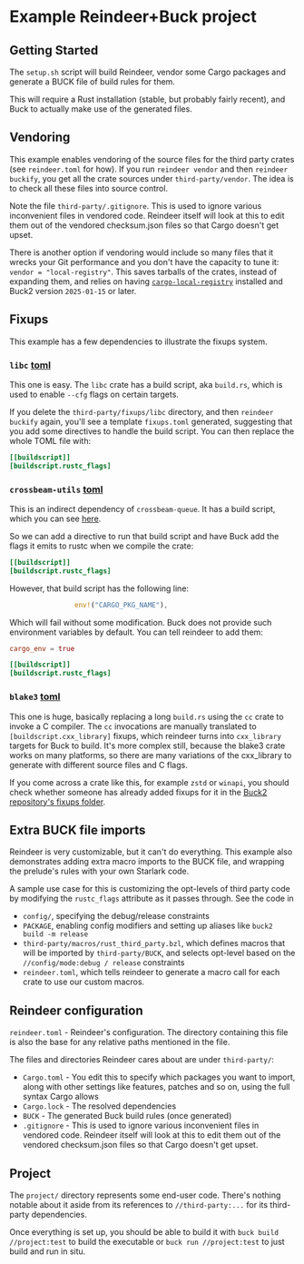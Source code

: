 # Example Reindeer+Buck project

## Getting Started

The `setup.sh` script will build Reindeer, vendor some Cargo packages and
generate a BUCK file of build rules for them.

This will require a Rust installation (stable, but probably fairly recent), and
Buck to actually make use of the generated files.

## Vendoring

This example enables vendoring of the source files for the third party
crates (see `reindeer.toml` for how). If you run `reindeer vendor` and then
`reindeer buckify`, you get all the crate sources under `third-party/vendor`.
The idea is to check all these files into source control.

Note the file `third-party/.gitignore`. This is used to ignore various
inconvenient files in vendored code. Reindeer itself will look at this to
edit them out of the vendored checksum.json files so that Cargo doesn't
get upset.

There is another option if vendoring would include so many files that it wrecks
your Git performance and you don't have the capacity to tune it:
`vendor = "local-registry"`. This saves tarballs of the crates, instead of
expanding them, and relies on having
[`cargo-local-registry`](https://github.com/dhovart/cargo-local-registry)
installed and Buck2 version `2025-01-15` or later.

## Fixups

This example has a few dependencies to illustrate the fixups system.

### `libc` [toml](third-party/fixups/libc/)

This one is easy. The `libc` crate has a build script, aka `build.rs`, which is
used to enable `--cfg` flags on certain targets.

If you delete the `third-party/fixups/libc` directory, and then `reindeer buckify` again, you'll see a template `fixups.toml` generated, suggesting that
you add some directives to handle the build script. You can then replace the
whole TOML file with:

```toml
[[buildscript]]
[buildscript.rustc_flags]
```

### `crossbeam-utils` [toml](third-party/fixups/crossbeam-utils/)

This is an indirect dependency of `crossbeam-queue`.
It has a build script, which you can see
[here](https://github.com/crossbeam-rs/crossbeam/blob/17fb8417a83a2694b6f8a37198cd20b34b621baf/crossbeam-utils/build.rs).

So we can add a directive to run that build script and have Buck add the flags
it emits to rustc when we compile the crate:

```toml
[[buildscript]]
[buildscript.rustc_flags]
```

However, that build script has the following line:

```rust
                env!("CARGO_PKG_NAME"),
```

Which will fail without some modification. Buck does not provide such
environment variables by default. You can tell reindeer to add them:

```toml
cargo_env = true

[[buildscript]]
[buildscript.rustc_flags]
```

### `blake3` [toml](third-party/fixups/blake3/)

This one is huge, basically replacing a long `build.rs` using the `cc`
crate to invoke a C compiler. The `cc` invocations are manually translated to
`[buildscript.cxx_library]` fixups, which reindeer turns into `cxx_library` targets
for Buck to build. It's more complex still, because the blake3 crate works on
many platforms, so there are many variations of the cxx_library to generate
with different source files and C flags.

If you come across a crate like this, for example `zstd` or `winapi`, you should check
whether someone has already added fixups for it in the [Buck2 repository's fixups
folder](https://github.com/facebook/buck2/tree/main/shim/third-party/rust/fixups).

## Extra BUCK file imports

Reindeer is very customizable, but it can't do everything. This example also
demonstrates adding extra macro imports to the BUCK file, and wrapping the
prelude's rules with your own Starlark code.

A sample use case for this is customizing the opt-levels of third party code by
modifying the `rustc_flags` attribute as it passes through. See the code in

- `config/`, specifying the debug/release constraints
- `PACKAGE`, enabling config modifiers and setting up aliases like `buck2 build -m release`
- `third-party/macros/rust_third_party.bzl`, which defines macros that will be
  imported by `third-party/BUCK`, and selects opt-level based on the
  `//config/mode:debug / release` constraints
- `reindeer.toml`, which tells reindeer to generate a macro call for each crate to use our
  custom macros.

## Reindeer configuration

`reindeer.toml` - Reindeer's configuration. The directory containing this
file is also the base for any relative paths mentioned in the file.

The files and directories Reindeer cares about are under `third-party/`:

- `Cargo.toml` - You edit this to specify which packages you want to import,
  along
  with other settings like features, patches and so on, using the full syntax
  Cargo allows
- `Cargo.lock` - The resolved dependencies
- `BUCK` - The generated Buck build rules (once generated)
- `.gitignore` - This is used to ignore various inconvenient files in vendored
  code. Reindeer itself will look at this to edit them out of the vendored
  checksum.json files so that Cargo doesn't get upset.

## Project

The `project/` directory represents some end-user code. There's nothing notable
about it aside from its references to `//third-party:...` for its third-party
dependencies.

Once everything is set up, you should be able to build it with
`buck build //project:test` to build the executable or `buck run //project:test`
to just build and run in situ.
